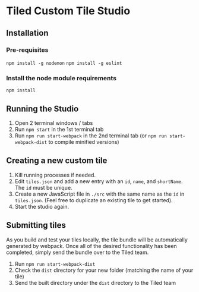 # Tiled Custom Tile Studio

## Installation

### Pre-requisites

`npm install -g nodemon`
`npm install -g eslint`

### Install the node module requirements

`npm install`


## Running the Studio
1. Open 2 terminal windows / tabs
2. Run `npm start` in the 1st terminal tab
3. Run `npm run start-webpack` in the 2nd terminal tab (or `npm run start-webpack-dist` to compile minified versions)

## Creating a new custom tile
1. Kill running processes if needed.
2. Edit `tiles.json` and add a new entry with an `id`, `name`, and `shortName`. The `id` must be unique.
3. Create a new JavaScript file in `./src` with the same name as the `id` in `tiles.json`. (Feel free to duplicate an existing tile to get started).
4. Start the studio again.

## Submitting tiles
As you build and test your tiles locally, the tile bundle will be automatically generated by webpack. Once all of the desired functionality has been completed, simply send the bundle over to the Tiled team.

1. Run `npm run start-webpack-dist`
2. Check the `dist` directory for your new folder (matching the name of your tile)
3. Send the built directory under the `dist` directory to the Tiled team
